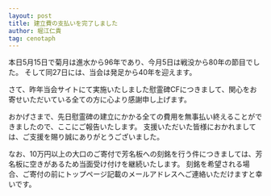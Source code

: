 ```yaml
---
layout: post
title: 建立費の支払いを完了しました
author: 堀江仁貴
tag: cenotaph
---
```


本日5月15日で菊月は進水から96年であり、今月5日は戦没から80年の節目でした。
そして同27日には、当会は発足から40年を迎えます。

さて、昨年当会サイトにて実施いたしました慰霊碑CFにつきまして、関心をお寄せいただいている全ての方に心より感謝申し上げます。

おかげさまで、先日慰霊碑の建立にかかる全ての費用を無事払い終えることができましたので、ここにご報告いたします。
支援いただいた皆様におかれましては、ご支援を賜り誠にありがとうございました。

なお、10万円以上の大口のご寄付で芳名板への刻銘を行う件につきましては、芳名板に空きがあるため当面受け付けを継続いたします。
刻銘を希望される場合、ご寄付の前にトップページ記載のメールアドレスへご連絡いただけますと幸いです。
